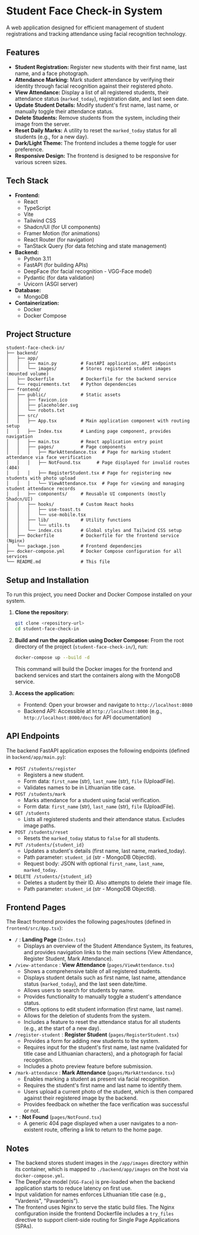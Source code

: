 # Student Face Check-in System

A web application designed for efficient management of student registrations and tracking attendance using facial recognition technology.

## Features

-   **Student Registration:** Register new students with their first name, last name, and a face photograph.
-   **Attendance Marking:** Mark student attendance by verifying their identity through facial recognition against their registered photo.
-   **View Attendance:** Display a list of all registered students, their attendance status (`marked_today`), registration date, and last seen date.
-   **Update Student Details:** Modify student's first name, last name, or manually toggle their attendance status.
-   **Delete Students:** Remove students from the system, including their image from the server.
-   **Reset Daily Marks:** A utility to reset the `marked_today` status for all students (e.g., for a new day).
-   **Dark/Light Theme:** The frontend includes a theme toggle for user preference.
-   **Responsive Design:** The frontend is designed to be responsive for various screen sizes.

## Tech Stack

-   **Frontend:**
    -   React
    -   TypeScript
    -   Vite
    -   Tailwind CSS
    -   Shadcn/UI (for UI components)
    -   Framer Motion (for animations)
    -   React Router (for navigation)
    -   TanStack Query (for data fetching and state management)
-   **Backend:**
    -   Python 3.11
    -   FastAPI (for building APIs)
    -   DeepFace (for facial recognition - VGG-Face model)
    -   Pydantic (for data validation)
    -   Uvicorn (ASGI server)
-   **Database:**
    -   MongoDB
-   **Containerization:**
    -   Docker
    -   Docker Compose

## Project Structure

```
student-face-check-in/
├── backend/
│   ├── app/
│   │   ├── main.py         # FastAPI application, API endpoints
│   │   └── images/         # Stores registered student images (mounted volume)
│   ├── Dockerfile          # Dockerfile for the backend service
│   └── requirements.txt    # Python dependencies
├── frontend/
│   ├── public/             # Static assets
│   │   ├── favicon.ico
│   │   ├── placeholder.svg
│   │   └── robots.txt
│   ├── src/
│   │   ├── App.tsx         # Main application component with routing setup
│   │   ├── Index.tsx       # Landing page component, provides navigation
│   │   ├── main.tsx        # React application entry point
│   │   ├── pages/          # Page components
│   │   │   ├── MarkAttendance.tsx  # Page for marking student attendance via face verification
│   │   │   ├── NotFound.tsx      # Page displayed for invalid routes (404)
│   │   │   ├── RegisterStudent.tsx # Page for registering new students with photo upload
│   │   │   └── ViewAttendance.tsx  # Page for viewing and managing student attendance records
│   │   ├── components/     # Reusable UI components (mostly Shadcn/UI)
│   │   ├── hooks/          # Custom React hooks
│   │   │   ├── use-toast.ts
│   │   │   └── use-mobile.tsx
│   │   ├── lib/            # Utility functions
│   │   │   └── utils.ts
│   │   └── index.css       # Global styles and Tailwind CSS setup
│   ├── Dockerfile          # Dockerfile for the frontend service (Nginx)
│   └── package.json        # Frontend dependencies
├── docker-compose.yml      # Docker Compose configuration for all services
└── README.md               # This file
```

## Setup and Installation

To run this project, you need Docker and Docker Compose installed on your system.

1.  **Clone the repository:**
    ```bash
    git clone <repository-url>
    cd student-face-check-in
    ```

2.  **Build and run the application using Docker Compose:**
    From the root directory of the project (`student-face-check-in/`), run:
    ```bash
    docker-compose up --build -d
    ```
    This command will build the Docker images for the frontend and backend services and start the containers along with the MongoDB service.

3.  **Access the application:**
    -   Frontend: Open your browser and navigate to `http://localhost:8080`
    -   Backend API: Accessible at `http://localhost:8000` (e.g., `http://localhost:8000/docs` for API documentation)

## API Endpoints

The backend FastAPI application exposes the following endpoints (defined in `backend/app/main.py`):

-   `POST /students/register`
    -   Registers a new student.
    -   Form data: `first_name` (str), `last_name` (str), `file` (UploadFile).
    -   Validates names to be in Lithuanian title case.
-   `POST /students/mark`
    -   Marks attendance for a student using facial verification.
    -   Form data: `first_name` (str), `last_name` (str), `file` (UploadFile).
-   `GET /students`
    -   Lists all registered students and their attendance status. Excludes image paths.
-   `POST /students/reset`
    -   Resets the `marked_today` status to `false` for all students.
-   `PUT /students/{student_id}`
    -   Updates a student's details (first name, last name, marked_today).
    -   Path parameter: `student_id` (str - MongoDB ObjectId).
    -   Request body: JSON with optional `first_name`, `last_name`, `marked_today`.
-   `DELETE /students/{student_id}`
    -   Deletes a student by their ID. Also attempts to delete their image file.
    -   Path parameter: `student_id` (str - MongoDB ObjectId).

## Frontend Pages

The React frontend provides the following pages/routes (defined in `frontend/src/App.tsx`):

-   `/` : **Landing Page** (`Index.tsx`)
    -   Displays an overview of the Student Attendance System, its features, and provides navigation links to the main sections (View Attendance, Register Student, Mark Attendance).
-   `/view-attendance` : **View Attendance** (`pages/ViewAttendance.tsx`)
    -   Shows a comprehensive table of all registered students.
    -   Displays student details such as first name, last name, attendance status (`marked_today`), and the last seen date/time.
    -   Allows users to search for students by name.
    -   Provides functionality to manually toggle a student's attendance status.
    -   Offers options to edit student information (first name, last name).
    -   Allows for the deletion of students from the system.
    -   Includes a feature to reset the attendance status for all students (e.g., at the start of a new day).
-   `/register-student` : **Register Student** (`pages/RegisterStudent.tsx`)
    -   Provides a form for adding new students to the system.
    -   Requires input for the student's first name, last name (validated for title case and Lithuanian characters), and a photograph for facial recognition.
    -   Includes a photo preview feature before submission.
-   `/mark-attendance` : **Mark Attendance** (`pages/MarkAttendance.tsx`)
    -   Enables marking a student as present via facial recognition.
    -   Requires the student's first name and last name to identify them.
    -   Users upload a current photo of the student, which is then compared against their registered image by the backend.
    -   Provides feedback on whether the face verification was successful or not.
-   `*` : **Not Found** (`pages/NotFound.tsx`)
    -   A generic 404 page displayed when a user navigates to a non-existent route, offering a link to return to the home page.

## Notes

-   The backend stores student images in the `/app/images` directory within its container, which is mapped to `./backend/app/images` on the host via `docker-compose.yml`.
-   The DeepFace model (`VGG-Face`) is pre-loaded when the backend application starts to reduce latency on first use.
-   Input validation for names enforces Lithuanian title case (e.g., "Vardenis", "Pavardenis").
-   The frontend uses Nginx to serve the static build files. The Nginx configuration inside the frontend Dockerfile includes a `try_files` directive to support client-side routing for Single Page Applications (SPAs). 
